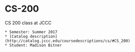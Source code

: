 # CS-200
CS 200 class at JCCC

    * Semester: Summer 2017
    * [Catalog description](http://catalog.jccc.edu/coursedescriptions/cs/#CS_200)
    * Student: Madison Bitner
